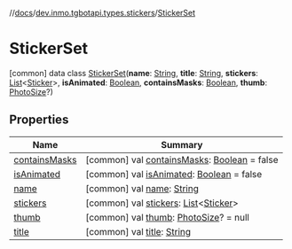 //[docs](../../../index.md)/[dev.inmo.tgbotapi.types.stickers](../index.md)/[StickerSet](index.md)



# StickerSet  
 [common] data class [StickerSet](index.md)(**name**: [String](https://kotlinlang.org/api/latest/jvm/stdlib/kotlin/-string/index.html), **title**: [String](https://kotlinlang.org/api/latest/jvm/stdlib/kotlin/-string/index.html), **stickers**: [List](https://kotlinlang.org/api/latest/jvm/stdlib/kotlin.collections/-list/index.html)<[Sticker](../../dev.inmo.tgbotapi.types.files/-sticker/index.md)>, **isAnimated**: [Boolean](https://kotlinlang.org/api/latest/jvm/stdlib/kotlin/-boolean/index.html), **containsMasks**: [Boolean](https://kotlinlang.org/api/latest/jvm/stdlib/kotlin/-boolean/index.html), **thumb**: [PhotoSize](../../dev.inmo.tgbotapi.types.files/-photo-size/index.md)?)   


## Properties  
  
|  Name |  Summary | 
|---|---|
| <a name="dev.inmo.tgbotapi.types.stickers/StickerSet/containsMasks/#/PointingToDeclaration/"></a>[containsMasks](contains-masks.md)| <a name="dev.inmo.tgbotapi.types.stickers/StickerSet/containsMasks/#/PointingToDeclaration/"></a> [common] val [containsMasks](contains-masks.md): [Boolean](https://kotlinlang.org/api/latest/jvm/stdlib/kotlin/-boolean/index.html) = false   <br>|
| <a name="dev.inmo.tgbotapi.types.stickers/StickerSet/isAnimated/#/PointingToDeclaration/"></a>[isAnimated](is-animated.md)| <a name="dev.inmo.tgbotapi.types.stickers/StickerSet/isAnimated/#/PointingToDeclaration/"></a> [common] val [isAnimated](is-animated.md): [Boolean](https://kotlinlang.org/api/latest/jvm/stdlib/kotlin/-boolean/index.html) = false   <br>|
| <a name="dev.inmo.tgbotapi.types.stickers/StickerSet/name/#/PointingToDeclaration/"></a>[name](name.md)| <a name="dev.inmo.tgbotapi.types.stickers/StickerSet/name/#/PointingToDeclaration/"></a> [common] val [name](name.md): [String](https://kotlinlang.org/api/latest/jvm/stdlib/kotlin/-string/index.html)   <br>|
| <a name="dev.inmo.tgbotapi.types.stickers/StickerSet/stickers/#/PointingToDeclaration/"></a>[stickers](stickers.md)| <a name="dev.inmo.tgbotapi.types.stickers/StickerSet/stickers/#/PointingToDeclaration/"></a> [common] val [stickers](stickers.md): [List](https://kotlinlang.org/api/latest/jvm/stdlib/kotlin.collections/-list/index.html)<[Sticker](../../dev.inmo.tgbotapi.types.files/-sticker/index.md)>   <br>|
| <a name="dev.inmo.tgbotapi.types.stickers/StickerSet/thumb/#/PointingToDeclaration/"></a>[thumb](thumb.md)| <a name="dev.inmo.tgbotapi.types.stickers/StickerSet/thumb/#/PointingToDeclaration/"></a> [common] val [thumb](thumb.md): [PhotoSize](../../dev.inmo.tgbotapi.types.files/-photo-size/index.md)? = null   <br>|
| <a name="dev.inmo.tgbotapi.types.stickers/StickerSet/title/#/PointingToDeclaration/"></a>[title](title.md)| <a name="dev.inmo.tgbotapi.types.stickers/StickerSet/title/#/PointingToDeclaration/"></a> [common] val [title](title.md): [String](https://kotlinlang.org/api/latest/jvm/stdlib/kotlin/-string/index.html)   <br>|

